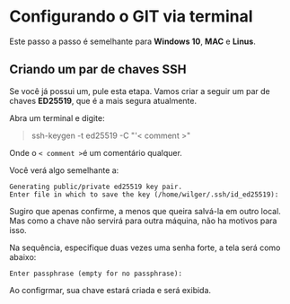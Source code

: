 # Configurando o GIT via terminal

Este passo a passo é semelhante para **Windows 10**, **MAC** e **Linus**.

## Criando um par de chaves SSH

Se você já possui um, pule esta etapa. Vamos criar a seguir um par de chaves **ED25519**, que é a mais segura atualmente.

Abra um terminal e digite:

> ssh-keygen -t ed25519 -C "'< comment >"

Onde o `< comment >`é um comentário qualquer.

Você verá algo semelhante a:

```
Generating public/private ed25519 key pair.
Enter file in which to save the key (/home/wilger/.ssh/id_ed25519):
```

Sugiro que apenas confirme, a menos que queira salvá-la em outro local. Mas como a chave não servirá para outra máquina, não ha motivos para isso.

Na sequência, especifique duas vezes uma senha forte, a tela será como abaixo:

```
Enter passphrase (empty for no passphrase): 
```

Ao configrmar, sua chave estará criada e será exibida.
